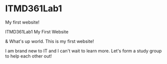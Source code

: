 # ITMD361Lab1
My first website!
<!DOCTYPE html>
<html lang="en">
<head>
  <meta charset="UTF-8">
  <title>ITMD-361 Internet Technologies and Web Design</title>
</head>ITMD361Lab1 My First Website
  <p>&amp; What's up world. This is my first website!</p>
  <p>I am brand new to IT and I can't wait to learn more. Let's form a study group to help each other out!</p>
</body>
</html>
